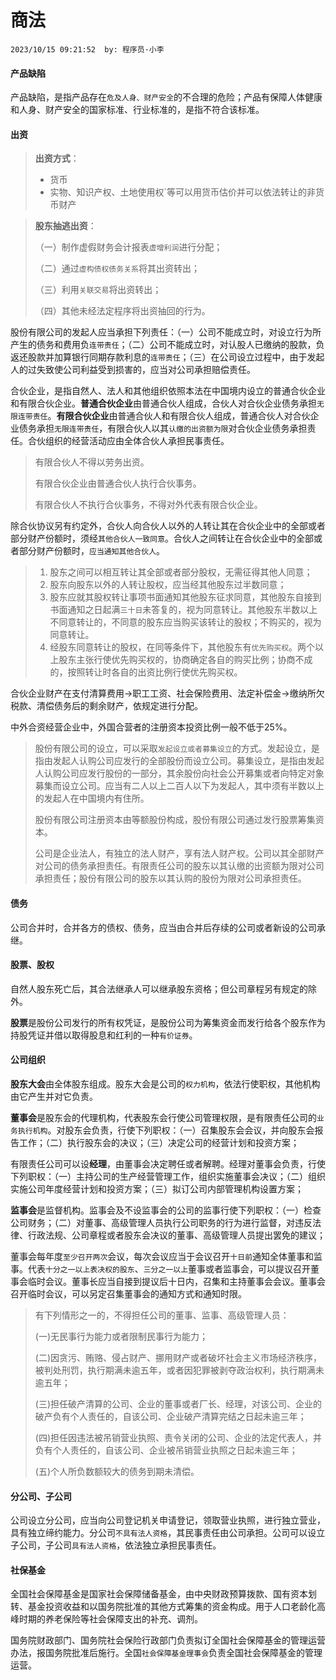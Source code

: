 # 商法
`2023/10/15 09:21:52  by: 程序员·小李`

#### 产品缺陷

产品缺陷，是指产品存在`危及人身、财产安全`的不合理的危险；产品有保障人体健康和人身、财产安全的国家标准、行业标准的，是指不符合该标准。


#### 出资

> **出资方式**：
> * 货币
> * 实物、知识产权、土地使用权`等可以用货币估价并可以依法转让的非货币财产

> **股东抽逃出资**：
> 
> （一）制作虚假财务会计报表`虚增利润`进行分配；
> 
> （二）通过`虚构债权债务关系`将其出资转出；
> 
> （三）利用`关联交易`将出资转出；
> 
> （四）其他未经法定程序将出资抽回的行为。

股份有限公司的发起人应当承担下列责任：（一）公司不能成立时，对设立行为所产生的债务和费用负`连带责任`；（二）公司不能成立时，对认股人已缴纳的股款，负返还股款并加算银行同期存款利息的`连带责任`；（三）在公司设立过程中，由于发起人的过失致使公司利益受到损害的，应当对公司承担赔偿责任。

合伙企业，是指自然人、法人和其他组织依照本法在中国境内设立的普通合伙企业和有限合伙企业。**普通合伙企业**由普通合伙人组成，合伙人对合伙企业债务承担`无限连带责任`。**有限合伙企业**由普通合伙人和有限合伙人组成，普通合伙人对合伙企业债务承担`无限连带责任`，有限合伙人以其`认缴的出资额为限`对合伙企业债务承担责任。合伙组织的经营活动应由全体合伙人承担民事责任。

> 有限合伙人不得以劳务出资。
>
>有限合伙企业由普通合伙人执行合伙事务。
>
> 有限合伙人不执行合伙事务，不得对外代表有限合伙企业。

除合伙协议另有约定外，合伙人向合伙人以外的人转让其在合伙企业中的全部或者部分财产份额时，须经`其他合伙人一致同意`。合伙人之间转让在合伙企业中的全部或者部分财产份额时，`应当通知其他合伙人`。

> 1. 股东之间可以相互转让其全部或者部分股权，无需征得其他人同意；
> 2. 股东向股东以外的人转让股权，应当经其他股东过半数同意；
> 3. 股东应就其股权转让事项书面通知其他股东征求同意，其他股东自接到书面通知之日起满`三十日`未答复的，视为同意转让。其他股东半数以上不同意转让的，不同意的股东应当购买该转让的股权；不购买的，视为同意转让。
> 4. 经股东同意转让的股权，在同等条件下，其他股东有`优先购买权`。两个以上股东主张行使优先购买权的，协商确定各自的购买比例；协商不成的，按照转让时各自的出资比例行使优先购买权。

合伙企业财产在支付清算费用->职工工资、社会保险费用、法定补偿金->缴纳所欠税款、清偿债务后的剩余财产，依规定进行分配。

中外合资经营企业中，外国合营者的注册资本投资比例一般不低于25%。

> 股份有限公司的设立，可以采取`发起设立或者募集设立`的方式。发起设立，是指由发起人认购公司应发行的全部股份而设立公司。募集设立，是指由发起人认购公司应发行股份的一部分，其余股份向社会公开募集或者向特定对象募集而设立公司。应当有二人以上二百人以下为发起人，其中须有半数以上的发起人在中国境内有住所。
> 
> 股份有限公司注册资本由等额股份构成，股份有限公司通过发行股票筹集资本。
> 
> 公司是企业法人，有独立的法人财产，享有法人财产权。公司以其全部财产对公司的债务承担责任。有限责任公司的股东以其认缴的出资额为限对公司承担责任；股份有限公司的股东以其认购的股份为限对公司承担责任。

#### 债务

公司合并时，合并各方的债权、债务，应当由合并后存续的公司或者新设的公司承继。


#### 股票、股权

自然人股东死亡后，其合法继承人可以继承股东资格；但公司章程另有规定的除外。

**股票**是股份公司发行的所有权凭证，是股份公司为筹集资金而发行给各个股东作为持股凭证并借以取得股息和红利的一种`有价证券`。


#### 公司组织

**股东大会**由全体股东组成。股东大会是公司的`权力机构`，依法行使职权，其他机构由它产生并对它负责。

**董事会**是股东会的代理机构，代表股东会行使公司管理权限，是有限责任公司的`业务执行机构`。对股东会负责，行使下列职权：（一）召集股东会会议，并向股东会报告工作；（二）执行股东会的决议；（三）决定公司的经营计划和投资方案；

有限责任公司可以设**经理**，由董事会决定聘任或者解聘。经理对董事会负责，行使下列职权：（一）主持公司的生产经营管理工作，组织实施董事会决议；（二）组织实施公司年度经营计划和投资方案；（三）拟订公司内部管理机构设置方案；

**监事会**是监督机构。监事会及不设监事会的公司的监事行使下列职权：（一）检查公司财务；（二）对董事、高级管理人员执行公司职务的行为进行监督，对违反法律、行政法规、公司章程或者股东会决议的董事、高级管理人员提出罢免的建议；

董事会每年度`至少召开两次`会议，每次会议应当于会议召开`十日前`通知全体董事和监事。代表`十分之一以上表决权的股东`、`三分之一以上`董事或者监事会，可以提议召开董事会临时会议。董事长应当自接到提议后十日内，召集和主持董事会会议。董事会召开临时会议，可以另定召集董事会的通知方式和通知时限。

> 有下列情形之一的，不得担任公司的董事、监事、高级管理人员：
> 
> (一)无民事行为能力或者限制民事行为能力；
> 
> (二)因贪污、贿赂、侵占财产、挪用财产或者破坏社会主义市场经济秩序，被判处刑罚，执行期满未逾五年，或者因犯罪被剥夺政治权利，执行期满未逾五年；
> 
> (三)担任破产清算的公司、企业的董事或者厂长、经理，对该公司、企业的破产负有个人责任的，自该公司、企业破产清算完结之日起未逾三年；
> 
> (四)担任因违法被吊销营业执照、责令关闭的公司、企业的法定代表人，并负有个人责任的，自该公司、企业被吊销营业执照之日起未逾三年；
> 
> (五)个人所负数额较大的债务到期未清偿。


#### 分公司、子公司

公司设立分公司，应当向公司登记机关申请登记，领取营业执照，进行独立营业，具有独立缔约能力。分公司`不具有法人资格`，其民事责任由公司承担。公司可以设立子公司，子公司`具有法人资格`，依法独立承担民事责任。


#### 社保基金

全国社会保障基金是国家社会保障储备基金，由中央财政预算拨款、国有资本划转、基金投资收益和以国务院批准的其他方式筹集的资金构成。用于人口老龄化高峰时期的养老保险等社会保障支出的补充、调剂。

国务院财政部门、国务院社会保险行政部门负责拟订全国社会保障基金的管理运营办法，报国务院批准后施行。全国`社会保障基金理事会`负责全国社会保障基金的管理运营。